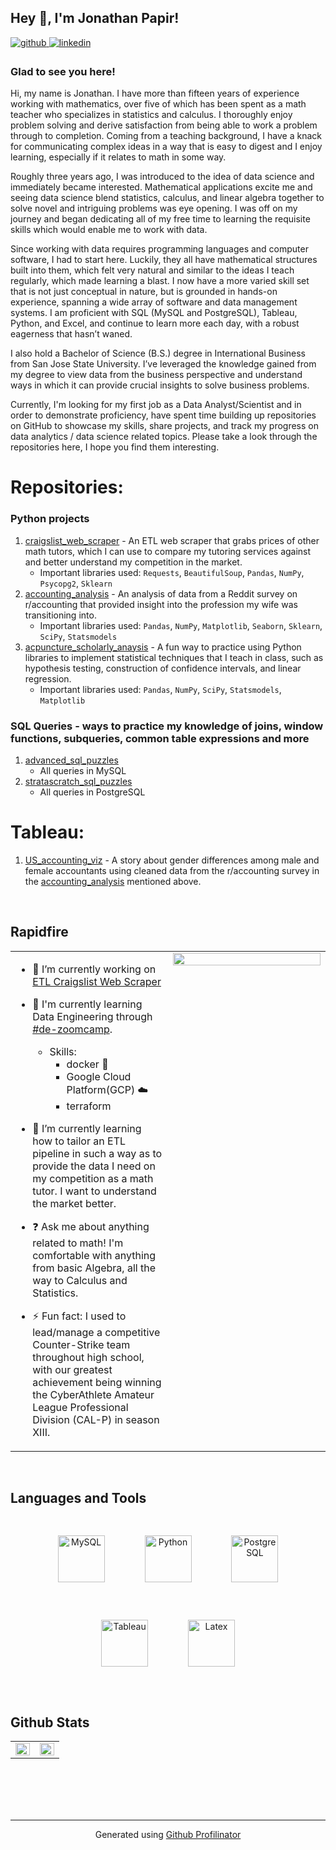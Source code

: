 ## Hey 👋, I'm Jonathan Papir!  
  

<a href="https://github.com/papir805" target="_blank">
<img src=https://img.shields.io/badge/github-%2324292e.svg?&style=for-the-badge&logo=github&logoColor=white alt=github style="margin-bottom: 5px;" />
</a>
<a href="https://www.linkedin.com/in/jonathan-papir/" target="_blank">
<img src=https://img.shields.io/badge/linkedin-%231E77B5.svg?&style=for-the-badge&logo=linkedin&logoColor=white alt=linkedin style="margin-bottom: 5px;" />
</a>  
  



### Glad to see you here!  
Hi, my name is Jonathan. I have more than fifteen years of experience working with mathematics, over five of which has been spent as a math teacher who specializes in statistics and calculus. I thoroughly enjoy problem solving and derive satisfaction from being able to work a problem through to completion. Coming from a teaching background, I have a knack for communicating complex ideas in a way that is easy to digest and I enjoy learning, especially if it relates to math in some way.

Roughly three years ago, I was introduced to the idea of data science and immediately became interested. Mathematical applications excite me and seeing data science blend statistics, calculus, and linear algebra together to solve novel and intriguing problems was eye opening. I was off on my journey and began dedicating all of my free time to learning the requisite skills which would enable me to work with data.

Since working with data requires programming languages and computer software, I had to start here.  Luckily, they all have mathematical structures built into them, which felt very natural and similar to the ideas I teach regularly, which made learning a blast. I now have a more varied skill set that is not just conceptual in nature, but is grounded in hands-on experience, spanning a wide array of software and data management systems. I am proficient with SQL (MySQL and PostgreSQL), Tableau, Python, and Excel, and continue to learn more each day, with a robust eagerness that hasn’t waned. 

I also hold a Bachelor of Science (B.S.) degree in International Business from San Jose State University. I’ve leveraged the knowledge gained from my degree to view data from the business perspective and understand ways in which it can provide crucial insights to solve business problems.

Currently, I'm looking for my first job as a Data Analyst/Scientist and in order to demonstrate proficiency, have spent time building up repositories on GitHub to showcase my skills, share projects, and track my progress on data analytics / data science related topics. Please take a look through the repositories here, I hope you find them interesting.


# Repositories:

### Python projects
1. [craigslist_web_scraper](https://github.com/papir805/craigslist_web_scraper) - An ETL web scraper that grabs prices of other math tutors, which I can use to compare my tutoring services against and better understand my competition in the market.
    * Important libraries used: `Requests`, `BeautifulSoup`, `Pandas`, `NumPy`, `Psycopg2`, `Sklearn`
2. [accounting_analysis](https://github.com/papir805/accounting_analysis) - An analysis of data from a Reddit survey on r/accounting that provided insight into the profession my wife was transitioning into.
    * Important libraries used: `Pandas`, `NumPy`, `Matplotlib`, `Seaborn`, `Sklearn`, `SciPy`, `Statsmodels`
3. [acpuncture_scholarly_anaysis](https://github.com/papir805/acupuncture_scholarly_analysis) - A fun way to practice using Python libraries to implement statistical techniques that I teach in class, such as hypothesis testing, construction of confidence intervals, and linear regression.
    * Important libraries used: `Pandas`, `NumPy`, `SciPy`, `Statsmodels`, `Matplotlib`



### SQL Queries - ways to practice my knowledge of joins, window functions, subqueries, common table expressions and more
1. [advanced_sql_puzzles](https://github.com/papir805/advanced_sql_puzzles)
    * All queries in MySQL
2. [stratascratch_sql_puzzles](https://github.com/papir805/stratascratch_SQL_puzzles)
    * All queries in PostgreSQL


# Tableau:
1. [US_accounting_viz](https://public.tableau.com/app/profile/jonathan.papir/viz/us_accounting_viz/GenderStory) - A story about gender differences among male and female accountants using cleaned data from the r/accounting survey in the [accounting_analysis](https://github.com/papir805/accounting_analysis) mentioned above.



  
  

<br/>  


## Rapidfire  
<table><tr><td valign="top" width="50%">

- 🔭 I’m currently working on [ETL Craigslist Web Scraper](https://github.com/papir805/craigslist_web_scraper)  
- 🧠 I'm currently learning Data Engineering through [#de-zoomcamp](https://github.com/DataTalksClub/data-engineering-zoomcamp).
    - Skills: 
        - docker 🐳
        - Google Cloud Platform(GCP) ☁️ 
        - terraform
- 🌱 I’m currently learning how to tailor an ETL pipeline in such a way as to provide the data I need on my competition as a math tutor.  I want to understand the market better.   
  

- ❓ Ask me about anything related to math!  I'm comfortable with anything from basic Algebra, all the way to Calculus and Statistics.  
  

- ⚡ Fun fact: I used to lead/manage a competitive Counter-Strike team throughout high school, with our greatest achievement being winning the CyberAthlete Amateur League Professional Division (CAL-P) in season XIII.  


</td><td valign="top" width="50%">

<div align="center">
<img src="https://rishavanand.github.io/static/images/greetings.gif" align="center" style="width: 100%" />
</div>  


</td></tr></table>  

<br/>  


## Languages and Tools  
<div align="center">  
<img style="margin: 30px" src="https://profilinator.rishav.dev/skills-assets/mysql-original-wordmark.svg" alt="MySQL" height="75" />  
<img style="margin: 30px" src="https://profilinator.rishav.dev/skills-assets/python-original.svg" alt="Python" height="75" />  
<img style="margin: 30px" src="https://profilinator.rishav.dev/skills-assets/postgresql-original-wordmark.svg" alt="PostgreSQL" height="75" />  
<img style="margin: 30px" src="https://profilinator.rishav.dev/skills-assets/tableau.svg" alt="Tableau" height="75" />  
<img style="margin: 30px" src="https://profilinator.rishav.dev/skills-assets/latex.png" alt="Latex" height="75" />  
</div>  

<br/>  


## Github Stats  
<table><tr><td valign="top" width="50%">

<img src="https://github-readme-stats.vercel.app/api?username=papir805&show_icons=true&count_private=true&hide_border=true" align="left" style="width: 100%" />

</td><td valign="top" width="50%">

<img src="https://github-readme-stats.vercel.app/api/top-langs/?username=papir805&hide_border=true&layout=compact" align="left" style="width: 100%" />

</td></tr></table>  

<br/>  


<br/>  

  

<br/>  


<br />

----
<div align="center">Generated using <a href="https://profilinator.rishav.dev/" target="_blank">Github Profilinator</a></div>
